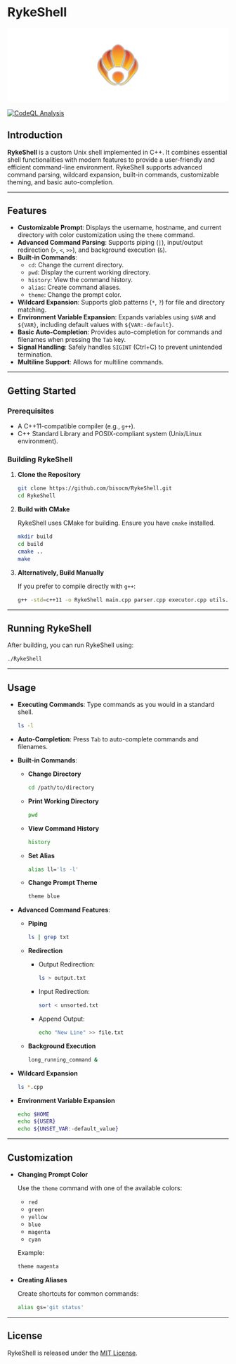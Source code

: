 # **RykeShell**

![Banner](https://github.com/BisocM/RykeShell/blob/master/RykeShell_Rectangle_Transparent.png?raw=true)

[![CodeQL Analysis](https://github.com/BisocM/RykeShell/actions/workflows/codeql.yml/badge.svg)](https://github.com/BisocM/RykeShell/actions/workflows/codeql.yml)


## **Introduction**

**RykeShell** is a custom Unix shell implemented in C++. It combines essential shell functionalities with modern features to provide a user-friendly and efficient command-line environment. RykeShell supports advanced command parsing, wildcard expansion, built-in commands, customizable theming, and basic auto-completion.

---

## **Features**

- **Customizable Prompt**: Displays the username, hostname, and current directory with color customization using the `theme` command.
- **Advanced Command Parsing**: Supports piping (`|`), input/output redirection (`>`, `<`, `>>`), and background execution (`&`).
- **Built-in Commands**:
    - `cd`: Change the current directory.
    - `pwd`: Display the current working directory.
    - `history`: View the command history.
    - `alias`: Create command aliases.
    - `theme`: Change the prompt color.
- **Wildcard Expansion**: Supports glob patterns (`*`, `?`) for file and directory matching.
- **Environment Variable Expansion**: Expands variables using `$VAR` and `${VAR}`, including default values with `${VAR:-default}`.
- **Basic Auto-Completion**: Provides auto-completion for commands and filenames when pressing the `Tab` key.
- **Signal Handling**: Safely handles `SIGINT` (Ctrl+C) to prevent unintended termination.
- **Multiline Support**: Allows for multiline commands.

---

## **Getting Started**

### **Prerequisites**

- A C++11-compatible compiler (e.g., `g++`).
- C++ Standard Library and POSIX-compliant system (Unix/Linux environment).

### **Building RykeShell**

1. **Clone the Repository**

   ```bash
   git clone https://github.com/bisocm/RykeShell.git
   cd RykeShell
   ```

2. **Build with CMake**

   RykeShell uses CMake for building. Ensure you have `cmake` installed.

   ```bash
   mkdir build
   cd build
   cmake ..
   make
   ```

3. **Alternatively, Build Manually**

   If you prefer to compile directly with `g++`:

   ```bash
   g++ -std=c++11 -o RykeShell main.cpp parser.cpp executor.cpp utils.cpp input.cpp
   ```

---

## **Running RykeShell**

After building, you can run RykeShell using:

```bash
./RykeShell
```

---

## **Usage**

- **Executing Commands**: Type commands as you would in a standard shell.

  ```bash
  ls -l
  ```

- **Auto-Completion**: Press `Tab` to auto-complete commands and filenames.

- **Built-in Commands**:

    - **Change Directory**

      ```bash
      cd /path/to/directory
      ```

    - **Print Working Directory**

      ```bash
      pwd
      ```

    - **View Command History**

      ```bash
      history
      ```

    - **Set Alias**

      ```bash
      alias ll='ls -l'
      ```

    - **Change Prompt Theme**

      ```bash
      theme blue
      ```

- **Advanced Command Features**:

    - **Piping**

      ```bash
      ls | grep txt
      ```

    - **Redirection**

        - Output Redirection:

          ```bash
          ls > output.txt
          ```

        - Input Redirection:

          ```bash
          sort < unsorted.txt
          ```

        - Append Output:

          ```bash
          echo "New Line" >> file.txt
          ```

    - **Background Execution**

      ```bash
      long_running_command &
      ```

- **Wildcard Expansion**

  ```bash
  ls *.cpp
  ```

- **Environment Variable Expansion**

  ```bash
  echo $HOME
  echo ${USER}
  echo ${UNSET_VAR:-default_value}
  ```

---

## **Customization**

- **Changing Prompt Color**

  Use the `theme` command with one of the available colors:

    - `red`
    - `green`
    - `yellow`
    - `blue`
    - `magenta`
    - `cyan`

  Example:

  ```bash
  theme magenta
  ```

- **Creating Aliases**

  Create shortcuts for common commands:

  ```bash
  alias gs='git status'
  ```

---

## **License**

RykeShell is released under the [MIT License](LICENSE).